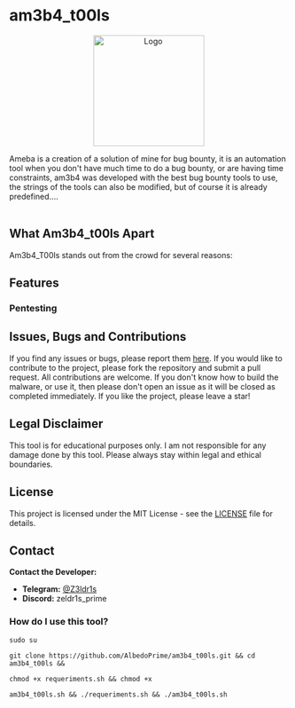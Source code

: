 # am3b4_t00ls

<p align='center'>
<img src="./.jpg" width=200 alt=" Logo"/>
</p>
<span>
Ameba is a creation of a solution of mine for bug bounty, it is an automation tool when you don't have much time to do a bug bounty, or are having time constraints, am3b4 was developed with the best bug bounty tools to use, the strings of the tools can also be modified, but of course it is already predefined.... </span> </br> </br>





## What Am3b4_t00ls Apart

Am3b4_T00ls stands out from the crowd for several reasons:

## Features

### Pentesting



## Issues, Bugs and Contributions

If you find any issues or bugs, please report them [here](https://github.com/z3ldr1/am3b4_t00ls/issues). If you would like to contribute to the project, please fork the repository and submit a pull request. All contributions are welcome. If you don't know how to build the malware, or use it, then please don't open an issue as it will be closed as completed immediately.
If you like the project, please leave a star!

## Legal Disclaimer

This tool is for educational purposes only. I am not responsible for any damage done by this tool. Please always stay within legal and ethical boundaries.

## License

This project is licensed under the MIT License - see the [LICENSE](LICENSE) file for details.

## Contact

**Contact the Developer:**
- **Telegram:** [@Z3ldr1s](https://t.me/@Z3ldr1s)
- **Discord:** zeldr1s_prime



### How do I use this tool? 

```
sudo su
```
```
git clone https://github.com/AlbedoPrime/am3b4_t00ls.git && cd am3b4_t00ls &&
```
```
chmod +x requeriments.sh && chmod +x 
```
```
am3b4_t00ls.sh && ./requeriments.sh && ./am3b4_t00ls.sh
```

